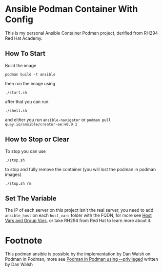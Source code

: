 # Ansible Podman Container With Config

This is my personal Ansible Container Podman project, derified from RH294 Red Hat Academy. 

## How To Start 

Build the image

```
podman build -t ansible 
```

then run the image using 

```
./start.sh
```

after that you can run

```
./shell.sh
```

and either you run `ansible-navigator` or `podman pull quay.io/ansible/creator-ee:v0.9.1` 

## How to Stop or Clear

To stop you can use 

```
./stop.sh
```

to stop and fully remove the container (you will lost the podman in podman images)

```
./stop.sh rm
```


## Set The Variable 
The IP of each server on this project isn't the real server, you need to add `ansible_host` on each `host_vars` folder with the FQDN, for more see [Host Vars and Group Vars](https://docs.ansible.com/ansible/latest/inventory_guide/intro_inventory.html#organizing-host-and-group-variables), or take RH294 from Red Hat to learn more about it. 

# Footnote 
This podman ansible is possible by the implementation by Dan Walsh on Podman in Podman, more see [Podman in Podman using --privileged](https://www.redhat.com/sysadmin/podman-inside-container) written by Dan Walsh

